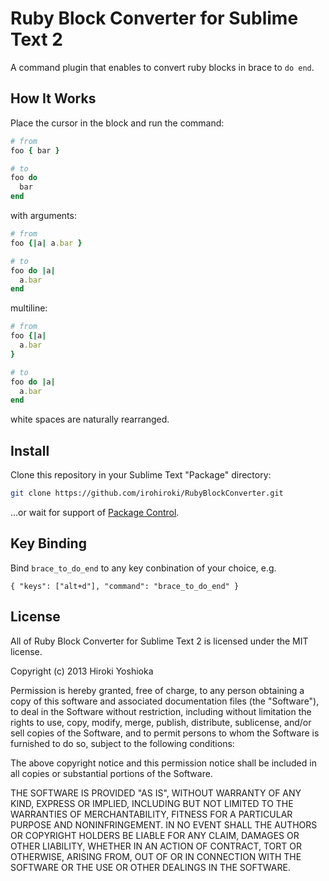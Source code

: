 Ruby Block Converter for Sublime Text 2
==============================
A command plugin that enables to convert ruby blocks in brace to `do end`.

How It Works
--------------
Place the cursor in the block and run the command:

```ruby
# from
foo { bar }

# to
foo do
  bar
end
```

with arguments:

```ruby
# from
foo {|a| a.bar }

# to
foo do |a|
  a.bar
end
```

multiline:

```ruby
# from
foo {|a|
  a.bar
}

# to
foo do |a|
  a.bar
end
```

white spaces are naturally rearranged.

Install
-------
Clone this repository in your Sublime Text "Package" directory:

```bash
git clone https://github.com/irohiroki/RubyBlockConverter.git
```

...or wait for support of [Package Control](http://wbond.net/sublime_packages/package_control).

Key Binding
-----------
Bind `brace_to_do_end` to any key conbination of your choice, e.g.

```
{ "keys": ["alt+d"], "command": "brace_to_do_end" }
```

License
-------
All of Ruby Block Converter for Sublime Text 2 is licensed under the MIT license.

Copyright (c) 2013 Hiroki Yoshioka

Permission is hereby granted, free of charge, to any person obtaining a copy of this software and associated documentation files (the "Software"), to deal in the Software without restriction, including without limitation the rights to use, copy, modify, merge, publish, distribute, sublicense, and/or sell copies of the Software, and to permit persons to whom the Software is furnished to do so, subject to the following conditions:

The above copyright notice and this permission notice shall be included in all copies or substantial portions of the Software.

THE SOFTWARE IS PROVIDED "AS IS", WITHOUT WARRANTY OF ANY KIND, EXPRESS OR IMPLIED, INCLUDING BUT NOT LIMITED TO THE WARRANTIES OF MERCHANTABILITY, FITNESS FOR A PARTICULAR PURPOSE AND NONINFRINGEMENT. IN NO EVENT SHALL THE AUTHORS OR COPYRIGHT HOLDERS BE LIABLE FOR ANY CLAIM, DAMAGES OR OTHER LIABILITY, WHETHER IN AN ACTION OF CONTRACT, TORT OR OTHERWISE, ARISING FROM, OUT OF OR IN CONNECTION WITH THE SOFTWARE OR THE USE OR OTHER DEALINGS IN THE SOFTWARE.
